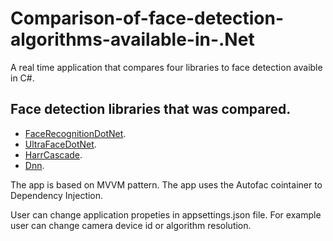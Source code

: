 # Comparison-of-face-detection-algorithms-available-in-.Net
A real time application that compares four libraries to face detection avaible in C#. 

## Face detection libraries that was compared. 

- [FaceRecognitionDotNet](https://github.com/takuya-takeuchi/FaceRecognitionDotNet).
- [UltraFaceDotNet](https://github.com/takuya-takeuchi/UltraFaceDotNet).
- [HarrCascade](https://github.com/shimat/opencvsharp).
- [Dnn](https://github.com/emgucv).

The app is based on MVVM pattern. 
The app uses the Autofac cointainer to Dependency Injection. 

User can change application propeties in appsettings.json file. 
For example user can change camera device id or algorithm resolution.  